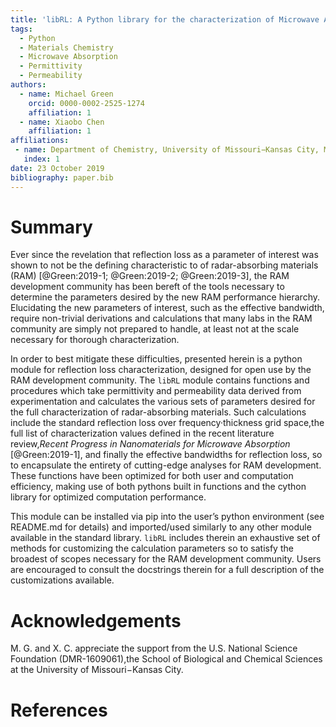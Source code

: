 ```yaml
---
title: 'libRL: A Python library for the characterization of Microwave Absorption'
tags:
  - Python
  - Materials Chemistry
  - Microwave Absorption
  - Permittivity
  - Permeability
authors:
  - name: Michael Green
    orcid: 0000-0002-2525-1274
    affiliation: 1
  - name: Xiaobo Chen
    affiliation: 1
affiliations:
 - name: Department of Chemistry, University of Missouri−Kansas City, MO 64110, U.S.A.
   index: 1
date: 23 October 2019
bibliography: paper.bib
---
```


# Summary

Ever since the revelation that reflection loss as a parameter of interest was
shown to not be the defining characteristic to of radar-absorbing materials (RAM)
[@Green:2019-1; @Green:2019-2; @Green:2019-3], the RAM development community has
been bereft of the tools necessary to determine the parameters desired by the new
RAM performance hierarchy. Elucidating the new parameters of interest, such as the
effective bandwidth, require non-trivial derivations and calculations that many labs
in the RAM community are simply not prepared to handle, at least not at the scale
necessary for thorough characterization.

In order to best mitigate these difficulties, presented herein is a python module
for reflection loss characterization, designed for open use by the RAM development
community. The ``libRL`` module contains functions and procedures which take
permittivity and permeability data derived from experimentation and calculates the
various sets of parameters desired for the full characterization of radar-absorbing
materials. Such calculations include the standard reflection loss over
frequency·thickness grid space,the full list of characterization values defined in
the recent literature review,*Recent Progress in Nanomaterials for Microwave Absorption*
[@Green:2019-1], and finally the effective bandwidths for reflection loss, so to
encapsulate the entirety of cutting-edge analyses for RAM development. These functions
have been optimized for both user and computation efficiency, making use of both
pythons built in functions and the cython library for optimized computation performance.

This module can be installed via pip into the user’s python environment (see README.md
for details) and imported/used similarly to any other module available in the standard
library. ``libRL`` includes therein an exhaustive set of methods for customizing the
calculation parameters so to satisfy the broadest of scopes necessary for the RAM
development community. Users are encouraged to consult the docstrings therein for a
full description of the customizations available.

# Acknowledgements

M. G. and X. C. appreciate the support from the U.S. National Science Foundation
(DMR-1609061),the School of Biological and Chemical Sciences at the
University of Missouri−Kansas City.

# References